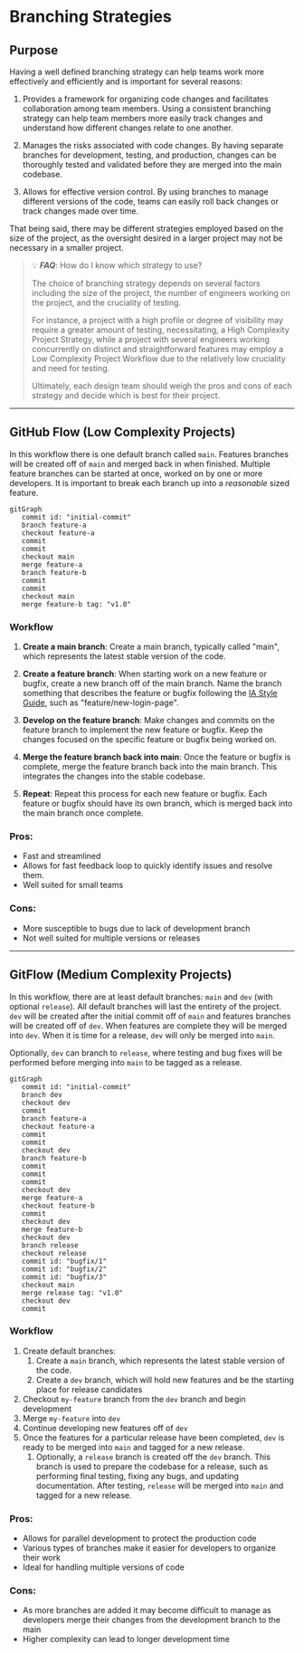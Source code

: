 # Branching Strategies
## Purpose
Having a well defined branching strategy can help teams work more effectively and efficiently and is important for several reasons:
1. Provides a framework for organizing code changes and facilitates collaboration among team members. Using a consistent branching strategy can help team members more easily track changes and understand how different changes relate to one another.

2. Manages the risks associated with code changes. By having separate branches for development, testing, and production, changes can be thoroughly tested and validated before they are merged into the main codebase.

3. Allows for effective version control. By using branches to manage different versions of the code, teams can easily roll back changes or track changes made over time.

That being said, there may be different strategies employed based on the size of the project, as the oversight desired in a larger project may not be necessary in a smaller project.

> :bulb: **_FAQ_**: How do I know which strategy to use?
>
> The choice of branching strategy depends on several factors including the size of the project, the number of engineers working on the project, and the cruciality of testing.
>
> For instance, a project with a high profile or degree of visibility may require a greater amount of testing, necessitating, a High Complexity Project Strategy, while a project with several engineers working concurrently on distinct and straightforward features may employ a Low Complexity Project Workflow due to the relatively low cruciality and need for testing.
>
> Ultimately, each design team should weigh the pros and cons of each strategy and decide which is best for their project.

---

## GitHub Flow (Low Complexity Projects)
In this workflow there is one default branch called `main`. Features branches will be created off of `main` and merged back in when finished. Multiple feature branches can be started at once, worked on by one or more developers. It is important to break each branch up into a _reasonable_ sized feature.

```mermaid
gitGraph
   commit id: "initial-commit"
   branch feature-a
   checkout feature-a
   commit
   commit
   checkout main
   merge feature-a
   branch feature-b
   commit
   commit
   checkout main
   merge feature-b tag: "v1.0"
```
### Workflow
1. **Create a main branch**: Create a main branch, typically called "main", which represents the latest stable version of the code.
2. **Create a feature branch**: When starting work on a new feature or bugfix, create a new branch off of the main branch. Name the branch something that describes the feature or bugfix following the [IA Style Guide](Git%20Style%20Guide.md), such as "feature/new-login-page".

3. **Develop on the feature branch**: Make changes and commits on the feature branch to implement the new feature or bugfix. Keep the changes focused on the specific feature or bugfix being worked on.

4. **Merge the feature branch back into main**: Once the feature or bugfix is complete, merge the feature branch back into the main branch. This integrates the changes into the stable codebase.

5. **Repeat**: Repeat this process for each new feature or bugfix. Each feature or bugfix should have its own branch, which is merged back into the main branch once complete.

### Pros:
- Fast and streamlined
- Allows for fast feedback loop to quickly identify issues and resolve them.
- Well suited for small teams

### Cons:
- More susceptible to bugs due to lack of development branch
- Not well suited for multiple versions or releases

---
## GitFlow (Medium Complexity Projects)
In this workflow, there are at least default branches: `main` and `dev` (with optional `release`). All default branches will last the entirety of the project. `dev` will be created after the initial commit off of `main` and features branches will be created off of `dev`. When features are complete they will be merged into `dev`. When it is time for a release, `dev` will only be merged into `main`. 

Optionally, `dev` can branch to `release`, where testing and bug fixes will be performed before merging into `main` to be tagged as a release.

```mermaid
gitGraph
   commit id: "initial-commit"
   branch dev
   checkout dev
   commit
   branch feature-a
   checkout feature-a
   commit
   commit
   checkout dev
   branch feature-b
   commit
   commit
   commit
   checkout dev
   merge feature-a
   checkout feature-b
   commit
   checkout dev
   merge feature-b
   checkout dev
   branch release
   checkout release
   commit id: "bugfix/1"
   commit id: "bugfix/2"
   commit id: "bugfix/3"
   checkout main
   merge release tag: "v1.0"
   checkout dev
   commit
```

### Workflow
1. Create default branches: 
   1. Create a `main` branch, which represents the latest stable version of the code.
   2. Create a `dev` branch, which will hold new features and be the starting place for release candidates
2. Checkout `my-feature` branch from the `dev` branch and begin development
3. Merge `my-feature` into `dev`
4. Continue developing new features off of `dev`
5. Once the features for a particular release have been completed, `dev` is ready to be merged into `main` and tagged for a new release.
   1. Optionally, a `release` branch is created off the `dev` branch. This branch is used to prepare the codebase for a release, such as performing final testing, fixing any bugs, and updating documentation. After testing, `release` will be merged into `main` and tagged for a new release.

### Pros:
- Allows for parallel development to protect the production code
- Various types of branches make it easier for developers to organize their work
- Ideal for handling multiple versions of code

### Cons:
- As more branches are added it may become difficult to manage as developers merge their changes from the development branch to the main
- Higher complexity can lead to longer development time
